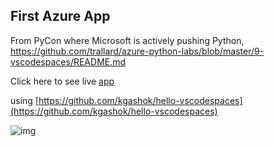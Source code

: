 <!-- title: Developing Python Apps on Azure  -->

## First Azure App

From PyCon where Microsoft is actively pushing Python, 
https://github.com/trallard/azure-python-labs/blob/master/9-vscodespaces/README.md

Click here to see live [app](https://b211f752-ae2a-43c7-85e0-40a08386b788-5000.apps.codespaces.githubusercontent.com/)

using [https://github.com/kgashok/hello-vscodespaces](https://github.com/kgashok/hello-vscodespaces)

![img](https://files.gitter.im/581c97cbd73408ce4f339dc2/9U6u/image.png)

